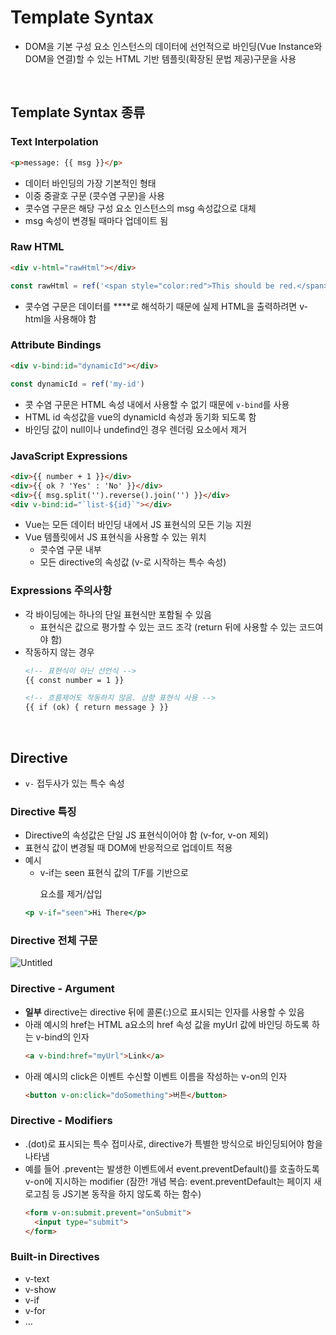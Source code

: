 # Template Syntax

- DOM을 기본 구성 요소 인스턴스의 데이터에 선언적으로 바인딩(Vue Instance와 DOM을 연결)할 수 있는 HTML 기반 템플릿(확장된 문법 제공)구문을 사용

<br>

## Template Syntax 종류

### Text Interpolation
```html
<p>message: {{ msg }}</p>
```
- 데이터 바인딩의 가장 기본적인 형태
- 이중 중괄호 구문 (콧수염 구문)을 사용
- 콧수염 구문은 해당 구성 요소 인스턴스의 msg 속성값으로 대체
- msg 속성이 변경될 때마다 업데이트 됨

### Raw HTML
```html
<div v-html="rawHtml"></div>
```
```jsx
const rawHtml = ref('<span style="color:red">This should be red.</span>')
```
- 콧수염 구문은 데이터를    ****로 해석하기 때문에 실제 HTML을 출력하려면 v-html을 사용해야 함

### Attribute Bindings
```html
<div v-bind:id="dynamicId"></div>
```
```jsx
const dynamicId = ref('my-id')
```
- 콧 수염 구문은 HTML 속성 내에서 사용할 수 없기 때문에 `v-bind`를 사용
- HTML id 속성값을 vue의 dynamicId 속성과 동기화 되도록 함
- 바인딩 값이 null이나 undefind인 경우 렌더링 요소에서 제거

### JavaScript Expressions
```html
<div>{{ number + 1 }}</div>
<div>{{ ok ? 'Yes' : 'No' }}</div>
<div>{{ msg.split('').reverse().join('') }}</div>
<div v-bind:id="`list-${id}`"></div>
```
- Vue는 모든 데이터 바인딩 내에서 JS 표현식의 모든 기능 지원
- Vue 템플릿에서 JS 표현식을 사용할 수 있는 위치
    - 콧수염 구문 내부
    - 모든 directive의 속성값 (v-로 시작하는 특수 속성)

### Expressions 주의사항
- 각 바이딩에는 하나의 단일 표현식만 포함될 수 있음
    - 표현식은 값으로 평가할 수 있는 코드 조각 (return 뒤에 사용할 수 있는 코드여야 함)
- 작동하지 않는 경우
    ```html
    <!-- 표현식이 아닌 선언식 -->
    {{ const number = 1 }}
    
    <!-- 흐름제어도 작동하지 않음. 삼항 표현식 사용 -->
    {{ if (ok) { return message } }}
    ```
    
<br>

## Directive
- `v-` 접두사가 있는 특수 속성

### Directive 특징
- Directive의 속성값은 단일 JS 표현식이어야 함 (v-for, v-on 제외)
- 표현식 값이 변경될 때 DOM에 반응적으로 업데이트 적용
- 예시
    - v-if는 seen 표현식 값의 T/F를 기반으로 <p>요소를 제거/삽입
    ```jsx
    <p v-if="seen">Hi There</p>
    ```
    
### Directive 전체 구문
![Untitled](https://github.com/goldbutnew/TIL/assets/149566915/dc096f94-9e9d-4a2a-8e4a-15d1d27946c2)

### Directive - Argument
- **일부** directive는 directive 뒤에 콜론(:)으로 표시되는 인자를 사용할 수 있음
- 아래 예시의 href는 HTML a요소의 href 속성 값을   myUrl 값에 바인딩 하도록 하는 v-bind의 인자
    ```html
    <a v-bind:href="myUrl">Link</a>
    ```
- 아래 예시의 click은 이벤트 수신할 이벤트 이름을 작성하는 v-on의 인자
    ```html
    <button v-on:click="doSomething">버튼</button>
    ```
    
### Directive - Modifiers
- .(dot)로 표시되는 특수 접미사로, directive가 특별한 방식으로 바인딩되어야 함을 나타냄
- 예를 들어 .prevent는 발생한 이벤트에서 event.preventDefault()를 호출하도록 v-on에 지시하는 modifier (잠깐! 개념 복습: event.preventDefault는 페이지 새로고침 등 JS기본 동작을 하지 않도록 하는 함수)
    ```html
    <form v-on:submit.prevent="onSubmit">
      <input type="submit">
    </form>
    ```
    
### Built-in Directives
- v-text
- v-show
- v-if
- v-for
- …